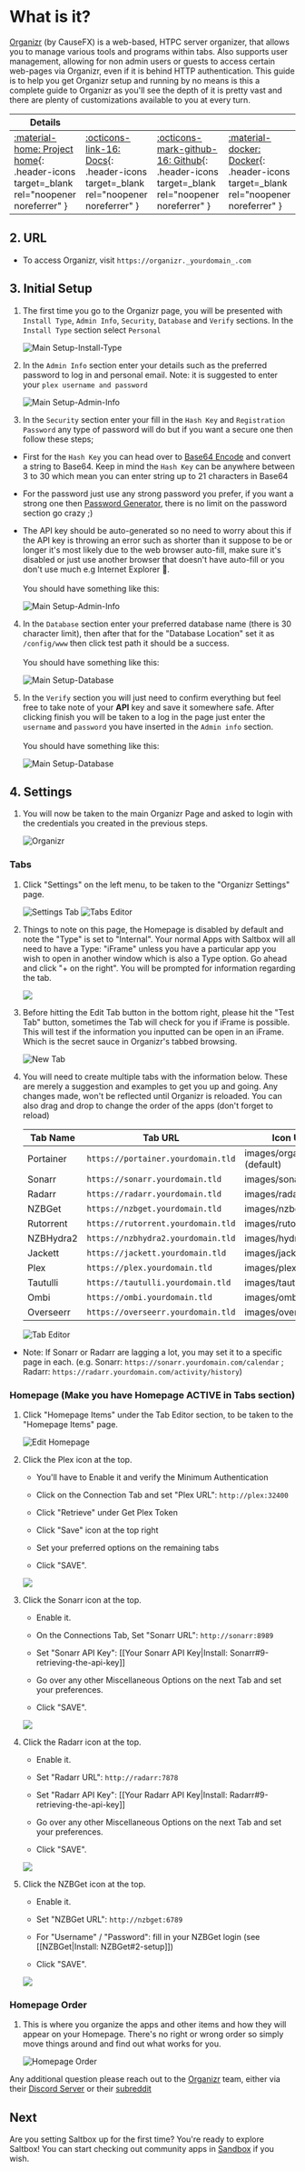 # What is it?

[Organizr](https://organizr.app/) (by CauseFX) is a web-based, HTPC server organizer, that allows you to manage various tools and programs within tabs. Also supports user management, allowing for non admin users or guests to access certain web-pages via Organizr, even if it is behind HTTP authentication. This guide is to help you get Organizr setup and running by no means is this a complete guide to Organizr as you'll see the depth of it is pretty vast and there are plenty of customizations available to you at every turn.

| Details     |             |             |             |
|-------------|-------------|-------------|-------------|
| [:material-home: Project home](https://organizr.app){: .header-icons target=_blank rel="noopener noreferrer" } | [:octicons-link-16: Docs](https://organizr.app/howtos/){: .header-icons target=_blank rel="noopener noreferrer" } | [:octicons-mark-github-16: Github](https://github.com/causefx/Organizr){: .header-icons target=_blank rel="noopener noreferrer" } | [:material-docker: Docker](https://hub.docker.com/r/organizr/organizr){: .header-icons target=_blank rel="noopener noreferrer" }|

## 2. URL

- To access Organizr, visit `https://organizr._yourdomain_.com`

## 3. Initial Setup

1. The first time you go to the Organizr page, you will be presented with `Install Type`, `Admin Info`, `Security`, `Database` and `Verify` sections.
In the `Install Type` section select `Personal`

    ![Main Setup-Install-Type](https://i.imgur.com/IgStX3L.png)

1. In the `Admin Info` section enter your details such as the preferred password to log in and personal email.
Note: it is suggested to enter your `plex username and password`

    ![Main Setup-Admin-Info](https://i.imgur.com/clOLSdn.png)

1. In the `Security` section enter your fill in the `Hash Key` and `Registration Password` any type of password will do but if you want a secure one then follow these steps;

- First for the `Hash Key` you can head over to [Base64 Encode](https://www.cleancss.com/base64-encode/) and convert a string to Base64. Keep in mind the `Hash Key` can be anywhere between 3 to 30 which mean you can enter string up to 21 characters in Base64

- For the password just use any strong password you prefer, if you want a strong one then [Password Generator](https://passwordsgenerator.net/), there is no limit on the password section go crazy ;)
- The API key should be auto-generated so no need to worry about this if the API key is throwing an error such as shorter than it suppose to be or longer it's most likely due to the web browser auto-fill, make sure it's disabled or just use another browser that doesn't have auto-fill or you don't use much e.g Internet Explorer 👀.
<br> <br>You should have something like this:

   ![Main Setup-Admin-Info](https://i.imgur.com/o7yp3YQ.png)

4. In the `Database` section enter your preferred database name (there is 30 character limit), then after that for the "Database Location" set it as `/config/www` then click test path it should be a success.
<br> <br>You should have something like this:

   ![Main Setup-Database](https://i.imgur.com/kJlIRpY.png)

5. In the `Verify` section you will just need to confirm everything but feel free to take note of your **API** key and save it somewhere safe. After clicking finish you will be taken to a log in the page just enter the `username` and `password` you have inserted in the `Admin info` section.
<br> <br>You should have something like this:

   ![Main Setup-Database](https://i.imgur.com/wbOhf12.png)

## 4. Settings

1. You will now be taken to the main Organizr Page and asked to login with the credentials you created in the previous steps.

    ![Organizr](https://i.imgur.com/J1rVQQk.png)

### Tabs

1. Click "Settings" on the left menu, to be taken to the "Organizr Settings" page.

    ![Settings Tab](https://i.imgur.com/M7wfb1z.png)
    ![Tabs Editor](https://i.imgur.com/DJIvrh2.png)

1. Things to note on this page, the Homepage is disabled by default and note the "Type" is set to "Internal".  Your normal Apps with Saltbox will all need to have a Type: "iFrame" unless you have a particular app you wish to open in another window which is also a Type option.  Go ahead and click "+ on the right". You will be prompted for information regarding the tab.

    ![](https://i.imgur.com/KiXsQUI.png)

1. Before hitting the Edit Tab button in the bottom right, please hit the "Test Tab" button, sometimes the Tab will check for you if iFrame is possible.  This will test if the information you inputted can be open in an iFrame.  Which is the secret sauce in Organizr's tabbed browsing.

    ![New Tab](https://i.imgur.com/7UyBDAA.png)

1. You will need to create multiple tabs with the information below. These are merely a suggestion and examples to get you up and going.  Any changes made, won't be reflected until Organizr is reloaded. You can also drag and drop to change the order of the apps (don't forget to reload)

    | Tab Name      | Tab URL                             | Icon URL                      | Category | Group | Type | Active |
    | ------------- | ----------------------------------- | ----------------------------- |:------:|:----:|:-----:|:---------:|
    | Portainer     | `https://portainer.yourdomain.tld`    | images/organizr.png (default) |   Unsorted   |  Admin   |   iFrame   |     Y     |
    | Sonarr        | `https://sonarr.yourdomain.tld`       | images/sonarr.png             |   Unsorted   |  Admin   |   iFrame   |     Y     |
    | Radarr        | `https://radarr.yourdomain.tld`       | images/radarr.png             |   Unsorted   |  Admin   |   iFrame   |     Y     |
    | NZBGet        | `https://nzbget.yourdomain.tld`       | images/nzbget.png             |   Unsorted   |  Admin   |   iFrame   |     Y     |
    | Rutorrent     | `https://rutorrent.yourdomain.tld`    | images/rutorrent.png          |   Unsorted   |  Admin   |   iFrame   |     Y     |
    | NZBHydra2     | `https://nzbhydra2.yourdomain.tld`    | images/hydra.png              |   Unsorted   |  Admin   |   iFrame   |     Y     |
    | Jackett       | `https://jackett.yourdomain.tld`      | images/jackett.png            |   Unsorted   |  Admin   |   iFrame   |     Y     |
    | Plex          | `https://plex.yourdomain.tld`         | images/plex.png               |   Unsorted   |  User    |   iFrame   |     Y     |
    | Tautulli      | `https://tautulli.yourdomain.tld`     | images/tautulli.png           |   Unsorted   |  User    |   iFrame   |     Y     |
    | Ombi          | `https://ombi.yourdomain.tld`         | images/ombi.png               |   Unsorted   |  User    |   iFrame   |     Y     |
    | Overseerr     | `https://overseerr.yourdomain.tld`    | images/overseerr.png          |   Unsorted   |  User    |   iFrame   |     Y     |

    ![Tab Editor](https://i.imgur.com/aXwGxpx.png)

- Note: If Sonarr or Radarr are lagging a lot, you may set it to a specific page in each. (e.g. Sonarr: `https://sonarr.yourdomain.com/calendar` ; Radarr: `https://radarr.yourdomain.com/activity/history`)

### Homepage (Make you have Homepage ACTIVE in Tabs section)

1. Click "Homepage Items" under the Tab Editor section, to be taken to the "Homepage Items" page.

    ![Edit Homepage](https://i.imgur.com/v0rz7Ap.png)

1. Click the Plex icon at the top.

    - You'll have to Enable it and verify the Minimum Authentication

    - Click on the Connection Tab and set "Plex URL": `http://plex:32400`

    - Click "Retrieve" under Get Plex Token
    - Click "Save" icon at the top right
    - Set your preferred options on the remaining tabs

    - Click "SAVE".

    ![  ](https://i.imgur.com/c84B5td.png)

1. Click the Sonarr icon at the top.

    - Enable it.

    - On the Connections Tab, Set "Sonarr URL": `http://sonarr:8989`

    - Set "Sonarr API Key": [[Your Sonarr API Key|Install: Sonarr#9-retrieving-the-api-key]]

    - Go over any other Miscellaneous Options on the next Tab and set your preferences.

    - Click "SAVE".

    ![  ](https://i.imgur.com/04b5Xmb.png)

1. Click the Radarr icon at the top.

    - Enable it.

    - Set "Radarr URL": `http://radarr:7878`

    - Set "Radarr API Key": [[Your Radarr API Key|Install: Radarr#9-retrieving-the-api-key]]

    - Go over any other Miscellaneous Options on the next Tab and set your preferences.

    - Click "SAVE".

    ![  ](https://i.imgur.com/0S1erVG.png)

1. Click the NZBGet icon at the top.

    - Enable it.

    - Set "NZBGet URL": `http://nzbget:6789`

    - For "Username" / "Password": fill in your NZBGet login (see [[NZBGet|Install: NZBGet#2-setup]])

    - Click "SAVE".

    ![  ](https://i.imgur.com/MRzv0Sa.png)

### Homepage Order

1. This is where you organize the apps and other items and how they will appear on your Homepage.  There's no right or wrong order so simply move things around and find out what works for you.

    ![Homepage Order](https://i.imgur.com/A2FPosN.png)

Any additional question please reach out to the [Organizr](https://organizr.app/) team, either via their [Discord Server](https://organizr.app/discord) or their [subreddit](https://www.reddit.com/r/organizr/)

## Next

Are you setting Saltbox up for the first time?  You're ready to explore Saltbox! You can start checking out community apps in [Sandbox](https://docs.saltbox.dev/sandbox/basics/) if you wish.
